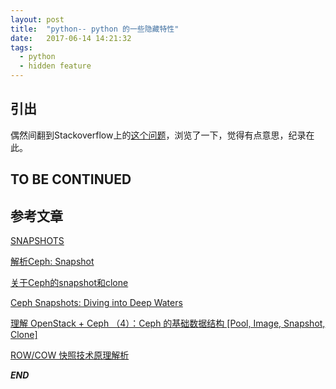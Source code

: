 ```yaml
---
layout: post
title:  "python-- python 的一些隐藏特性"
date:   2017-06-14 14:21:32
tags: 
  - python
  - hidden feature
---
```




## 引出

偶然间翻到Stackoverflow上的[这个问题](https://stackoverflow.com/questions/101268/hidden-features-of-python#111176)，浏览了一下，觉得有点意思，纪录在此。

## TO BE CONTINUED 





## 参考文章


[SNAPSHOTS](http://docs.ceph.com/docs/master/rbd/rbd-snapshot/)

[解析Ceph: Snapshot](http://www.wzxue.com/%E8%A7%A3%E6%9E%90ceph-snapshot/)

[关于Ceph的snapshot和clone](http://blog.dnsbed.com/archives/1066)

[Ceph Snapshots: Diving into Deep Waters](http://events.linuxfoundation.org/sites/events/files/slides/2017-03-23%20Vault%20Snapshots.pdf)

[理解 OpenStack + Ceph （4）：Ceph 的基础数据结构 [Pool, Image, Snapshot, Clone]](http://www.cnblogs.com/sammyliu/p/4843812.html)

[ ROW/COW 快照技术原理解析](http://blog.csdn.net/jmilk/article/details/65629391)

***END***
